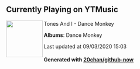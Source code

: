 ## Currently Playing on YTMusic

[<img align="left" width="100" src="https://lh3.googleusercontent.com/umyH2TnVYgDV7Q5G2urRrLiy5R5WTealMVKhMMFRm8y3v8LihGa8896o5cJ9i0ciR6vFsYRWaK91DLhZdg">](https://music.youtube.com/channel/UCN8aYfV4Em0pc0hxVXBTA-A)

Tones And I - Dance Monkey

**Albums**: Dance Monkey

Last updated at 09/03/2020 15:03

#### Generated with [20chan/github-now](https://github.com/20chan/github-now)


<!--
**20chan/20chan** is a ✨ _special_ ✨ repository because its `README.md` (this file) appears on your GitHub profile.

Here are some ideas to get you started:

- 🔭 I’m currently working on ...
- 🌱 I’m currently learning ...
- 👯 I’m looking to collaborate on ...
- 🤔 I’m looking for help with ...
- 💬 Ask me about ...
- 📫 How to reach me: ...
- 😄 Pronouns: ...
- ⚡ Fun fact: ...
-->
